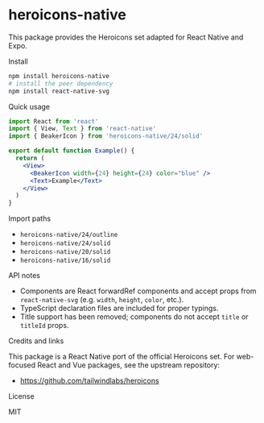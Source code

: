 # heroicons-native

This package provides the Heroicons set adapted for React Native and Expo.

Install

```bash
npm install heroicons-native
# install the peer dependency
npm install react-native-svg
```

Quick usage

```jsx
import React from 'react'
import { View, Text } from 'react-native'
import { BeakerIcon } from 'heroicons-native/24/solid'

export default function Example() {
  return (
    <View>
      <BeakerIcon width={24} height={24} color="blue" />
      <Text>Example</Text>
    </View>
  )
}
```

Import paths

- `heroicons-native/24/outline`
- `heroicons-native/24/solid`
- `heroicons-native/20/solid`
- `heroicons-native/16/solid`

API notes

- Components are React forwardRef components and accept props from `react-native-svg` (e.g. `width`, `height`, `color`, etc.).
- TypeScript declaration files are included for proper typings.
- Title support has been removed; components do not accept `title` or `titleId` props.

Credits and links

This package is a React Native port of the official Heroicons set. For web-focused React and Vue packages, see the upstream repository:

- https://github.com/tailwindlabs/heroicons

License

MIT
